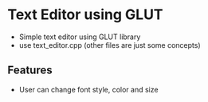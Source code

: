 # Text Editor using GLUT
- Simple text editor using GLUT library
- use text_editor.cpp (other files are just some concepts)

## Features
- User can change font style, color and size
